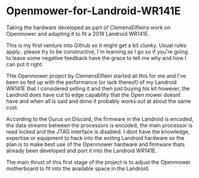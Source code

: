 # Openmower-for-Landroid-WR141E
Taking the hardware developed as part of ClemensElfleins work on Openmower and adapting it to fit a 2019 Landroid WR141E.

This is my first venture into Github so it might get a bit clunky. 
Usual rules apply.. please try to be constructive, I'm learning as I go so if you're going to leave some negative feedback have the grace to tell me why and how I can put it right.

THe Openmower project by ClemensElflein started all this for me and I've been so fed up with the performance (or lack thereof) of my Landroid WR141E that I considered selling it and then just buying his kit
however, the Landroid does have cut to edge capability that the Open mower doesnt have and when all is said and done it probably works out at about the same cost.

According to the Gurus on Discord, the firmware in the Landroid is encoded, the data streams between the processors is encoded, the main processor is read locked and the JTAG interface is disabled.
I dont have the knowledge, expertise or equipment to hack into the exiitng Landroid hardware so the plan is to make best use of the Openmower hardware and firmware thats already been developed 
and port it into the Landroid WR141E.

The main thrust of this first stage of the project is to adjust the Openmower motherboard to fit into the available space in the Landroid.
